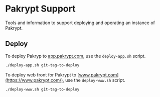 # Pakrypt Support

Tools and information to support deploying and operating an instance of Pakrypt.

## Deploy

To deploy Pakryp to [app.pakrypt.com](https://app.pakrypt.com/), use the `deploy-app.sh` script.

```bash
./deploy-app.sh git-tag-to-deploy
```

To deploy web front for Pakrypt to [www.pakrypt.com](https://www.pakrypt.com/), use the `deploy-www.sh` script.

```bash
./deploy-www.sh git-tag-to-deploy
```
